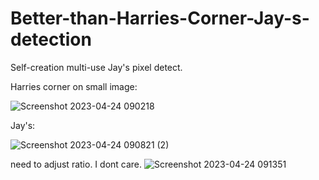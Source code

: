 # Better-than-Harries-Corner-Jay-s-detection
Self-creation multi-use Jay's pixel detect.


Harries corner on small image:

![Screenshot 2023-04-24 090218](https://user-images.githubusercontent.com/124453554/233893062-51abeb30-84e6-41e5-9d46-9b3c881c5c44.png)


Jay's:

![Screenshot 2023-04-24 090821 (2)](https://user-images.githubusercontent.com/124453554/233893266-2e20b24f-56c7-4dbb-b151-83f72fe5a2d5.png)



 need to adjust ratio. I dont care.
![Screenshot 2023-04-24 091351](https://user-images.githubusercontent.com/124453554/233894638-667131be-b631-46ee-8471-4de5cb285d28.png)


